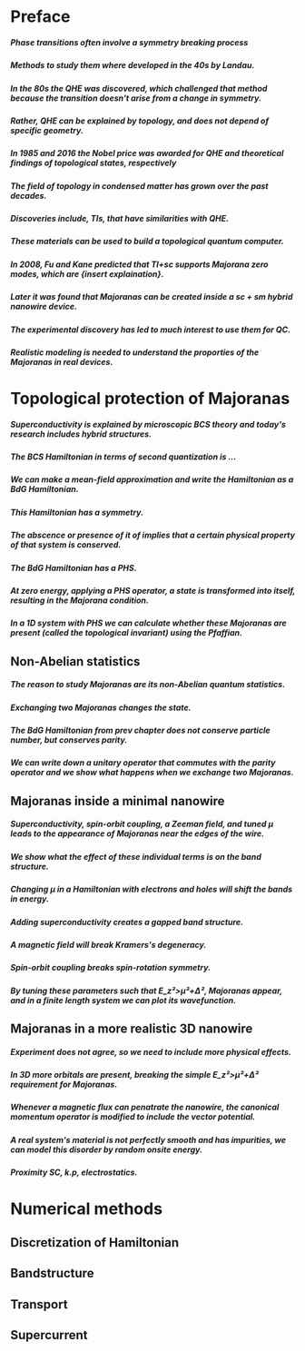 # Preface
<!-- We briefly discuss the following things -->
##### Phase transitions often involve a symmetry breaking process
##### Methods to study them where developed in the 40s by Landau.
##### In the 80s the QHE was discovered, which challenged that method because the transition doesn't arise from a change in symmetry.
##### Rather, QHE can be explained by topology, and does not depend of specific geometry.
##### In 1985 and 2016 the Nobel price was awarded for QHE and theoretical findings of topological states, respectively
##### The field of topology in condensed matter has grown over the past decades.
##### Discoveries include, TIs, that have similarities with QHE.
##### These materials can be used to build a topological quantum computer.
##### In 2008, Fu and Kane predicted that TI+sc supports Majorana zero modes, which are {insert explaination}.
##### Later it was found that Majoranas can be created inside a sc + sm hybrid nanowire device.
##### The experimental discovery has led to much interest to use them for QC.
##### Realistic modeling is needed to understand the proporties of the Majoranas in real devices.

# Topological protection of Majoranas
<!-- this chapter leads up to Majoranas -->
##### Superconductivity is explained by microscopic BCS theory and today's research includes hybrid structures.
##### The BCS Hamiltonian in terms of second quantization is ...
##### We can make a mean-field approximation and write the Hamiltonian as a BdG Hamiltonian.
##### This Hamiltonian has a symmetry.
##### The abscence or presence of it of implies that a certain physical property of that system is conserved.
##### The BdG Hamiltonian has a PHS.
##### At zero energy, applying a PHS operator, a state is transformed into itself, resulting in the Majorana condition.
##### In a 1D system with PHS we can calculate whether these Majoranas are present (called the topological invariant) using the Pfaffian.

## Non-Abelian statistics
<!-- This section motivates the research -->
##### The reason to study Majoranas are its non-Abelian quantum statistics.
##### Exchanging two Majoranas changes the state.
##### The BdG Hamiltonian from prev chapter does not conserve particle number, but conserves parity.
##### We can write down a unitary operator that commutes with the parity operator and we show what happens when we exchange two Majoranas.

## Majoranas inside a minimal nanowire
<!-- This section introduces the "Majorana ingredients" -->
##### Superconductivity, spin-orbit coupling, a Zeeman field, and tuned µ leads to the appearance of Majoranas near the edges of the wire.
##### We show what the effect of these individual terms is on the band structure.
##### Changing µ in a Hamiltonian with electrons and holes will shift the bands in energy.
##### Adding superconductivity creates a gapped band structure.
##### A magnetic field will break Kramers's degeneracy.
##### Spin-orbit coupling breaks spin-rotation symmetry.
##### By tuning these parameters such that E_z²>µ²+Δ², Majoranas appear, and in a finite length system we can plot its wavefunction.

## Majoranas in a more realistic 3D nanowire
<!-- Here we make the model more realistic -->
##### Experiment does not agree, so we need to include more physical effects.
##### In 3D more orbitals are present, breaking the simple E_z²>µ²+Δ² requirement for Majoranas.
##### Whenever a magnetic flux can penatrate the nanowire, the canonical momentum operator is modified to include the vector potential.
##### A real system's material is not perfectly smooth and has impurities, we can model this disorder by random onsite energy.
##### Proximity SC, k.p, electrostatics.

<!-- I still need to write down what happens in the next chapter -->
# Numerical methods
## Discretization of Hamiltonian
## Bandstructure
## Transport
## Supercurrent
